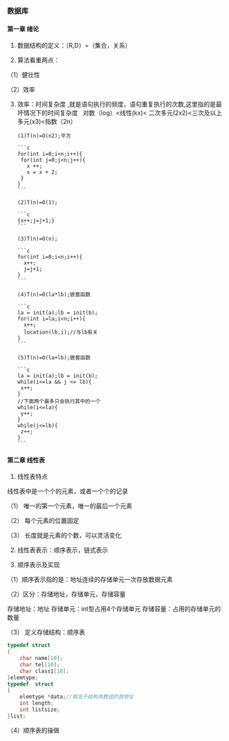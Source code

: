 ### 数据库

#### 第一章 绪论

1. 数据结构的定义：（R,D）=（集合，关系）

2. 算法看重两点：

（1）健壮性 

（2）效率

3. 效率：时间复杂度 ,就是语句执行的频度，语句重复执行的次数,这里指的是最坏情况下的时间复杂度
   
       对数（log）<线性(kx)< 二次多元(2x2)<三次及以上多元(x3)<指数（2n）

       (1)T(n)=O(n2);平方

       ```c
       for(int i=0;i<n;i++){
        for(int j=0;j<n;j++){
          x ++;
          x = x + 2;
        }
       }
       ```

       (2)T(n)=O(1);

       ```c
       {x++;j=j+1;}
       ```

       (3)T(n)=O(n);

       ```c
       for(int i=0;i<n;i++){
         x++;
         j=j+1;
       }
       ```

       (4)T(n)=O(la*lb);嵌套函数

       ```c
       la = init(a);lb = init(b);
       for(int i=la;i<n;i++){
         x++;
         location(lb,i);//与lb有关
       }
       ```

       (5)T(n)=O(la+lb);嵌套函数

       ```c
       la = init(a);lb = init(b);
       while(i<=la && j <= lb){
        x++;
       }
       //下面两个最多只会执行其中的一个
       while(i<=la){
        y++;
       }
       while(j<=lb){
        z++;
       }
       ```
#### 第二章 线性表

1. 线性表特点

线性表中是一个个的元素，或者一个个的记录

（1） 唯一的第一个元素，唯一的最后一个元素

（2） 每个元素的位置固定

（3） 长度就是元素的个数，可以灵活变化

2. 线性表表示：顺序表示，链式表示

3. 顺序表示及实现

（1）顺序表示指的是：地址连续的存储单元一次存放数据元素

（2）区分：存储地址，存储单元，存储容量

存储地址：地址
存储单元：int型占用4个存储单元
存储容量：占用的存储单元的数量


（3） 定义存储结构：顺序表
```c
typedef struct
{
	char name[10];
	char tel[10];
	char class1[10];
}elemtype;
typedef  struct
{
	elemtype *data;//相当于结构体数组的首地址
	int length;
	int listsize;
}list;
```

（4）顺序表的操做
 
